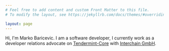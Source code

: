 ```yaml
---
# Feel free to add content and custom Front Matter to this file.
# To modify the layout, see https://jekyllrb.com/docs/themes/#overriding-theme-defaults

layout: page
---
```


Hi, I'm Marko Baricevic. I am a software developer, I currently work as a developer relations advocate on [Tendermint-Core](https://github.com/tendermint/tendermint) with [Interchain GmbH](https://interchain.berlin/).
